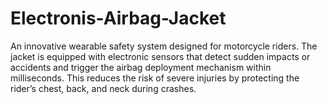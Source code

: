# Electronis-Airbag-Jacket
An innovative wearable safety system designed for motorcycle riders. The jacket is equipped with electronic sensors that detect sudden impacts or accidents and trigger the airbag deployment mechanism within milliseconds. This reduces the risk of severe injuries by protecting the rider’s chest, back, and neck during crashes.

